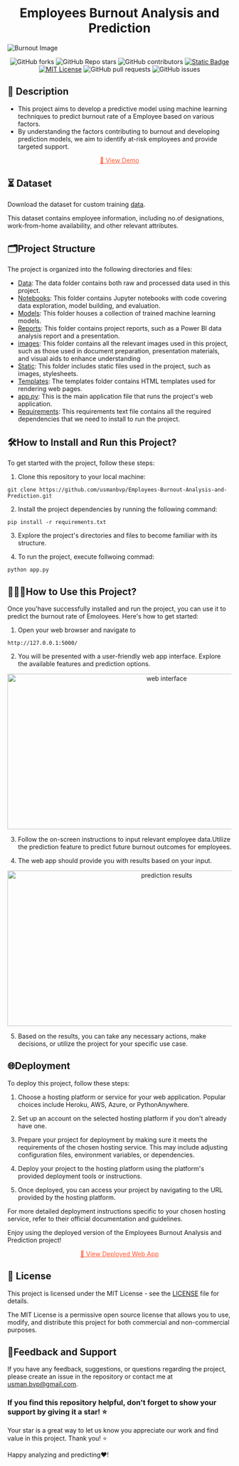 <h1 align = center>Employees Burnout Analysis and Prediction</h1>

![Burnout Image](https://github.com/usmanbvp/Employees-Burnout-Analysis-and-Prediction/assets/119880028/451b2681-14ff-41bf-81ae-57cd3251ee1a)


<div style = "text-align : center">

![GitHub forks](https://img.shields.io/github/forks/usmanbvp/Employees-Burnout-Analysis-and-Prediction?style=flat-square&logo=github)
![GitHub Repo stars](https://img.shields.io/github/stars/usmanbvp/Employees-Burnout-Analysis-and-Prediction?logo=GitHub)
![GitHub contributors](https://img.shields.io/github/contributors/usmanbvp/Employees-Burnout-Analysis-and-Prediction?logo=github&color=blue)
[![Static Badge](https://img.shields.io/badge/View%20Demo-orange?style=flat-square&logo=github&logoColor=black&labelColor=hex)](https://employeesburnoutprediction.pythonanywhere.com/)
[![MIT License](https://img.shields.io/badge/MIT%20License-blue?style=flat-square&logo=Github&logoColor=black)](https://github.com/usmanbvp/Employees-Burnout-Analysis-and-Prediction/blob/main/LICENSE)
![GitHub pull requests](https://img.shields.io/github/issues-pr/usmanbvp/Employees-Burnout-Analysis-and-Prediction?style=flat-square&logo=github&logoColor=black)
![GitHub issues](https://img.shields.io/github/issues/usmanbvp/Employees-Burnout-Analysis-and-Prediction?logo=github&logoColor=black)

</div>

## 📝 Description

- This project aims to develop a predictive model using machine learning techniques to predict burnout rate of a Employee based on various factors. 
- By understanding the factors contributing to burnout and developing prediction models, we aim to identify at-risk employees and provide targeted support.
<p align="center">
  <a href="https://employeesburnoutprediction.pythonanywhere.com/", style="color:#FF5733;">
    🚀 View Demo
  </a>
</p>

## ⏳ Dataset 
 Download the dataset for custom training [data](data/).

This dataset contains employee information, including no.of designations, work-from-home availability, and other relevant attributes.


## 🗂️Project Structure
The project is organized into the following directories and files:
- [Data](data/): The data folder contains both raw and processed data used in this project.
- [Notebooks](notebooks/): This folder contains Jupyter notebooks with code covering data exploration, model building, and evaluation.
- [Models](models/): This folder houses a collection of trained machine  learning models.
- [Reports](reports/): This folder contains project reports, such as a Power BI data analysis report and a presentation.
- [images](images/): This folder contains all the relevant images used in this project, such as those used in document preparation, presentation materials, and visual aids to enhance understanding
- [Static](static/): This folder includes static files used in the project, such as images, stylesheets.
- [Templates](templates/): The templates folder contains HTML templates used for rendering web pages.
- [app.py](app.py): This is the main application file that runs the project's web application.
- [Requirements](requirements.txt): This requirements text file contains all the required dependencies that we need to install to run the project.

## 🛠️How to Install and Run this Project?
To get started with the project, follow these steps:

1. Clone this repository to your local machine:

```
git clone https://github.com/usmanbvp/Employees-Burnout-Analysis-and-Prediction.git
```
2. Install the project dependencies by running the following command:
```
pip install -r requirements.txt
```

3. Explore the project's directories and files to become familiar with its structure.

4. To run the project, execute follwoing commad:
```
python app.py
```
## 👨🏻‍💻How to Use this Project?

Once you'have successfully installed and run the project, you can use it to  predict the burnout rate of Emoloyees. Here's how to get started:
1. Open your web browser and navigate to 
```
http://127.0.0.1:5000/
```
2. You will be presented with a user-friendly web app interface. Explore the available features and prediction options.
<div style = "text-align: center;">
<img src="[images/webapp_on_local_machine.png](https://github.com/usmanbvp/Employees-Burnout-Analysis-and-Prediction/assets/119880028/6d8af11c-6264-47ec-9406-c130c5ee3283)" alt="web interface" width = "700" height = "350">
</div>


3. Follow the on-screen instructions to input relevant employee data.Utilize the prediction feature to predict future burnout outcomes for employees.

4. The web app should provide you with results based on your input.

<div style="text-align: center;">
  <img src="[images/local_machine_after_prediction.png](https://github.com/usmanbvp/Employees-Burnout-Analysis-and-Prediction/assets/119880028/ed58c7c2-e1c2-4301-8138-2cda76987f93)" alt="prediction results" width="700" height="350">
</div>


5. Based on the results, you can take any necessary actions, make decisions, or utilize the project for your specific use case.

## 🌐Deployment

To deploy this project, follow these steps:

1. Choose a hosting platform or service for your web application. Popular choices include Heroku, AWS, Azure, or PythonAnywhere.

2. Set up an account on the selected hosting platform if you don't already have one.

3. Prepare your project for deployment by making sure it meets the requirements of the chosen hosting service. This may include adjusting configuration files, environment variables, or dependencies.

4. Deploy your project to the hosting platform using the platform's provided deployment tools or instructions.

5. Once deployed, you can access your project by navigating to the URL provided by the hosting platform.

For more detailed deployment instructions specific to your chosen hosting service, refer to their official documentation and guidelines.

Enjoy using the deployed version of the Employees Burnout Analysis and Prediction project!

<p align="center">
  <a href="https://employeesburnoutprediction.pythonanywhere.com/" style="color:#FF5733;">
    🚀 View Deployed Web App
  </a>
</p>


## 📄 License

This project is licensed under the MIT License - see the [LICENSE](LICENSE) file for details.

The MIT License is a permissive open source license that allows you to use, modify, and distribute this project for both commercial and non-commercial purposes.

## 📝Feedback and Support
If you have any feedback, suggestions, or questions regarding the project, please create an issue in the repository or contact me at usman.bvp@gmail.com.

### If you find this repository helpful, don't forget to show your support by giving it a star! ⭐
Your star is a great way to let us know you appreciate our work and find value in this project. Thank you! ⭐

Happy analyzing and predicting❤️!
